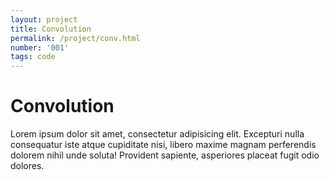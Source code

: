 ```yaml
---
layout: project
title: Convolution
permalink: /project/conv.html
number: '001'
tags: code
---
```


# Convolution

Lorem ipsum dolor sit amet, consectetur adipisicing elit. Excepturi nulla consequatur iste atque cupiditate nisi, libero maxime magnam perferendis dolorem nihil unde soluta! Provident sapiente, asperiores placeat fugit odio dolores.
